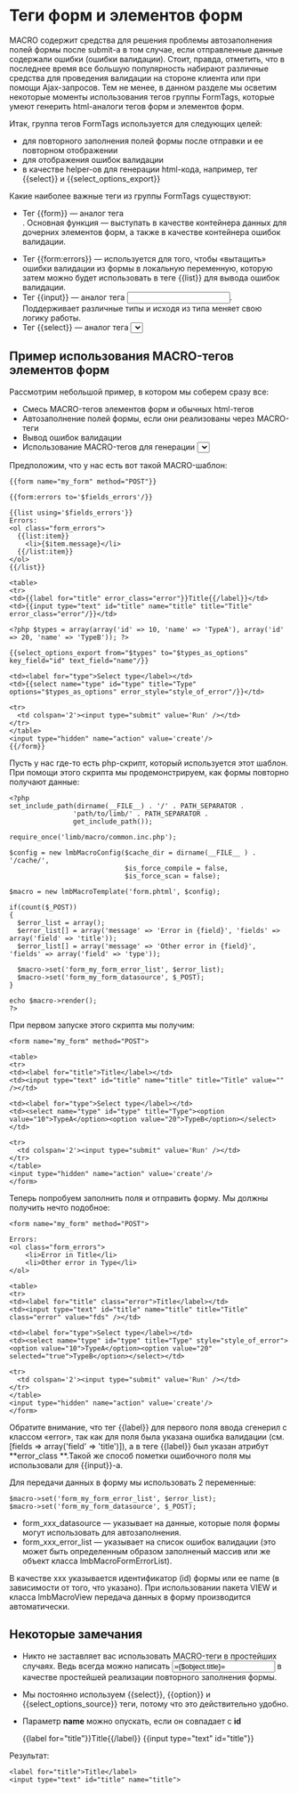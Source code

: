 # Теги форм и элементов форм
MACRO содержит средства для решения проблемы автозаполнения полей формы после submit-а в том случае, если отправленные данные содержали ошибки (ошибки валидации). Стоит, правда, отметить, что в последнее время все большую популярность набирают различные средства для проведения валидации на стороне клиента или при помощи Ajax-запросов. Тем не менее, в данном разделе мы осветим некоторые моменты использования тегов группы FormTags, которые умеют генерить html-аналоги тегов форм и элементов форм.

Итак, группа тегов FormTags используется для следующих целей:

* для повторного заполнения полей формы после отправки и ее повторном отображении
* для отображения ошибок валидации
* в качестве helper-ов для генерации html-кода, например, тег {{select}} и {{select_options_export}}

Какие наиболее важные теги из группы FormTags существуют:

* Тег {{form}} — аналог тега <form>. Основная функция — выступать в качестве контейнера данных для дочерних элементов форм, а также в качестве контейнера ошибок валидации.
* Тег {{form:errors}} — используется для того, чтобы «вытащить» ошибки валидации из формы в локальную переменную, которую затем можно будет использовать в теге {{list}} для вывода ошибок валидации.
* Тег {{input}} — аналог тега <input>. Поддерживает различные типы и исходя из типа меняет свою логику работы.
* Тег {{select}} — аналог тега <select>. Ценен тем, что генерит список опций и помечает выбранные опции как selected (в зависимости от использования multiple).

## Пример использования MACRO-тегов элементов форм

Рассмотрим небольшой пример, в котором мы соберем сразу все:

* Смесь MACRO-тегов элементов форм и обычных html-тегов
* Автозаполнение полей формы, если они реализованы через MACRO-теги
* Вывод ошибок валидации
* Использование MACRO-тегов для генерации <select> тегов

Предположим, что у нас есть вот такой MACRO-шаблон:

    {{form name="my_form" method="POST"}}
 
    {{form:errors to='$fields_errors'/}}
 
    {{list using='$fields_errors'}}
    Errors:
    <ol class="form_errors">
      {{list:item}}
        <li>{$item.message}</li>
      {{/list:item}}
    </ol>
    {{/list}}
 
    <table>
    <tr>
    <td>{{label for="title" error_class="error"}}Title{{/label}}</td>
    <td>{{input type="text" id="title" name="title" title="Title" error_class="error"/}}</td>
 
    <?php $types = array(array('id' => 10, 'name' => 'TypeA'), array('id' => 20, 'name' => 'TypeB')); ?>
 
    {{select_options_export from="$types" to="$types_as_options" key_field="id" text_field="name"/}}
 
    <td><label for="type">Select type</label></td>
    <td>{{select name="type" id="type" title="Type" options="$types_as_options" error_style="style_of_error"/}}</td>
 
    <tr>
      <td colspan='2'><input type="submit" value='Run' /></td>
    </tr>
    </table>
    <input type="hidden" name="action" value='create'/>
    {{/form}}

Пусть у нас где-то есть php-скрипт, который используется этот шаблон. При помощи этого скрипта мы продемонстрируем, как формы повторно получают данные:

    <?php
    set_include_path(dirname(__FILE__) . '/' . PATH_SEPARATOR .
                    'path/to/limb/' . PATH_SEPARATOR .
                    get_include_path());
 
    require_once('limb/macro/common.inc.php');
 
    $config = new lmbMacroConfig($cache_dir = dirname(__FILE__ ) . '/cache/',
                                 $is_force_compile = false,
                                 $is_force_scan = false);
 
    $macro = new lmbMacroTemplate('form.phtml', $config);
   
    if(count($_POST))
    {
      $error_list = array();
      $error_list[] = array('message' => 'Error in {field}', 'fields' => array('field' => 'title'));
      $error_list[] = array('message' => 'Other error in {field}', 'fields' => array('field' => 'type'));
 
      $macro->set('form_my_form_error_list', $error_list); 
      $macro->set('form_my_form_datasource', $_POST); 
    }
 
    echo $macro->render();
    ?>

При первом запуске этого скрипта мы получим:

    <form name="my_form" method="POST">
 
    <table>
    <tr>
    <td><label for="title">Title</label></td>
    <td><input type="text" id="title" name="title" title="Title" value="" /></td>
 
    <td><label for="type">Select type</label></td>
    <td><select name="type" id="type" title="Type"><option value="10">TypeA</option><option value="20">TypeB</option></select></td>
 
    <tr>
      <td colspan='2'><input type="submit" value='Run' /></td>
    </tr>
    </table>
    <input type="hidden" name="action" value='create'/>
    </form>

Теперь попробуем заполнить поля и отправить форму. Мы должны получить нечто подобное:

    <form name="my_form" method="POST">
 
    Errors:
    <ol class="form_errors">
        <li>Error in Title</li>
        <li>Other error in Type</li>
    </ol>
 
    <table>
    <tr>
    <td><label for="title" class="error">Title</label></td>
    <td><input type="text" id="title" name="title" title="Title" class="error" value="fds" /></td>
 
    <td><label for="type">Select type</label></td>
    <td><select name="type" id="type" title="Type" style="style_of_error"><option value="10">TypeA</option><option value="20" selected="true">TypeB</option></select></td>
 
    <tr>
      <td colspan='2'><input type="submit" value='Run' /></td>
    </tr>
    </table>
    <input type="hidden" name="action" value='create'/>
    </form>

Обратите внимание, что тег {{label}} для первого поля ввода сгенерил <label> с классом «error», так как для поля была указана ошибка валидации (см. [fields ⇒ array('field' ⇒ 'title')]), а в теге {{label}} был указан атрибут **error_class **.Такой же способ пометки ошибочного поля мы использовали для {{input}}-а.

Для передачи данных в форму мы использовать 2 переменные:

    $macro->set('form_my_form_error_list', $error_list); 
    $macro->set('form_my_form_datasource', $_POST); 
    
* form_xxx_datasource — указывает на данные, которые поля формы могут использовать для автозаполнения.
* form_xxx_error_list — указывает на список ошибок валидации (это может быть определенным образом заполненый массив или же объект класса lmbMacroFormErrorList).

В качестве xxx указывается идентификатор (id) формы или ее name (в зависимости от того, что указано). При использовании пакета VIEW и класса lmbMacroView передача данных в форму производится автоматически.

## Некоторые замечания
* Никто не заставляет вас использовать MACRO-теги в простейших случаях. Ведь всегда можно написать <input type='text' name=«title» value=»{$object.title}»> в качестве простейшей реализации повторного заполнения формы.
* Мы постоянно используем {{select}}, {{option}} и {{select_options_source}} теги, потому что это действительно удобно.
* Параметр **name** можно опускать, если он совпадает с **id**

    {{label for="title"}}Title{{/label}}
    {{input type="text" id="title"}}

Результат:

    <label for="title">Title</label>
    <input type="text" id="title" name="title">
